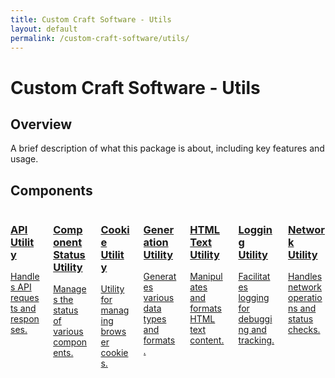 ```yaml
---
title: Custom Craft Software - Utils
layout: default
permalink: /custom-craft-software/utils/
---
```


# Custom Craft Software - Utils

## Overview
A brief description of what this package is about, including key features and usage.

## Components

<div class="columns is-multiline">

  <div class="column is-6-tablet is-4-desktop">
    <a href="/custom-craft-software/utils/api" class="box">
      <h3 class="title is-5">API Utility</h3>
      <p>Handles API requests and responses.</p>
    </a>
  </div>

  <div class="column is-6-tablet is-4-desktop">
    <a href="/custom-craft-software/utils/componentStatus" class="box">
      <h3 class="title is-5">Component Status Utility</h3>
      <p>Manages the status of various components.</p>
    </a>
  </div>

  <div class="column is-6-tablet is-4-desktop">
    <a href="/custom-craft-software/utils/cookie" class="box">
      <h3 class="title is-5">Cookie Utility</h3>
      <p>Utility for managing browser cookies.</p>
    </a>
  </div>

  <div class="column is-6-tablet is-4-desktop">
    <a href="/custom-craft-software/utils/generation" class="box">
      <h3 class="title is-5">Generation Utility</h3>
      <p>Generates various data types and formats.</p>
    </a>
  </div>

  <div class="column is-6-tablet is-4-desktop">
    <a href="/custom-craft-software/utils/htmlText" class="box">
      <h3 class="title is-5">HTML Text Utility</h3>
      <p>Manipulates and formats HTML text content.</p>
    </a>
  </div>

  <div class="column is-6-tablet is-4-desktop">
    <a href="/custom-craft-software/utils/logging" class="box">
      <h3 class="title is-5">Logging Utility</h3>
      <p>Facilitates logging for debugging and tracking.</p>
    </a>
  </div>

  <div class="column is-6-tablet is-4-desktop">
    <a href="/custom-craft-software/utils/network" class="box">
      <h3 class="title is-5">Network Utility</h3>
      <p>Handles network operations and status checks.</p>
    </a>
  </div>

</div>

